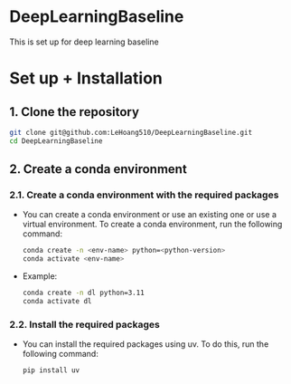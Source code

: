 # DeepLearningBaseline
This is set up for deep learning baseline


# Set up + Installation
## 1. Clone the repository

```bash
git clone git@github.com:LeHoang510/DeepLearningBaseline.git
cd DeepLearningBaseline
```
## 2. Create a conda environment

### 2.1. Create a conda environment with the required packages
- You can create a conda environment or use an existing one or use a virtual environment. To create a conda environment, run the following command:
    
    ```bash
    conda create -n <env-name> python=<python-version>
    conda activate <env-name>
    ```
- Example:

    ```bash
    conda create -n dl python=3.11
    conda activate dl
    ```

### 2.2. Install the required packages
- You can install the required packages using uv. To do this, run the following command:

    ```bash
    pip install uv
    ```